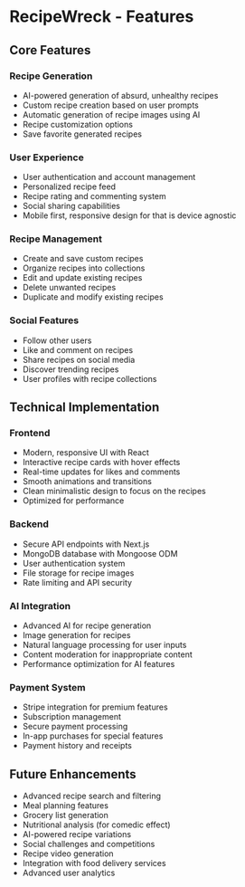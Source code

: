 # RecipeWreck - Features

## Core Features

### Recipe Generation
- AI-powered generation of absurd, unhealthy recipes
- Custom recipe creation based on user prompts
- Automatic generation of recipe images using AI
- Recipe customization options
- Save favorite generated recipes

### User Experience
- User authentication and account management
- Personalized recipe feed
- Recipe rating and commenting system
- Social sharing capabilities
- Mobile first, responsive design for that is device agnostic

### Recipe Management
- Create and save custom recipes
- Organize recipes into collections
- Edit and update existing recipes
- Delete unwanted recipes
- Duplicate and modify existing recipes

### Social Features
- Follow other users
- Like and comment on recipes
- Share recipes on social media
- Discover trending recipes
- User profiles with recipe collections

## Technical Implementation

### Frontend
- Modern, responsive UI with React
- Interactive recipe cards with hover effects
- Real-time updates for likes and comments
- Smooth animations and transitions
- Clean minimalistic design to focus on the recipes
- Optimized for performance

### Backend
- Secure API endpoints with Next.js
- MongoDB database with Mongoose ODM
- User authentication system
- File storage for recipe images
- Rate limiting and API security

### AI Integration
- Advanced AI for recipe generation
- Image generation for recipes
- Natural language processing for user inputs
- Content moderation for inappropriate content
- Performance optimization for AI features

### Payment System
- Stripe integration for premium features
- Subscription management
- Secure payment processing
- In-app purchases for special features
- Payment history and receipts

## Future Enhancements
- Advanced recipe search and filtering
- Meal planning features
- Grocery list generation
- Nutritional analysis (for comedic effect)
- AI-powered recipe variations
- Social challenges and competitions
- Recipe video generation
- Integration with food delivery services
- Advanced user analytics
